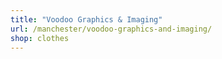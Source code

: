 ```yaml
---
title: "Voodoo Graphics & Imaging"
url: /manchester/voodoo-graphics-and-imaging/
shop: clothes
---
```

